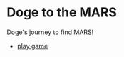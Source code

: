# Doge to the MARS

Doge's journey to find MARS!

- [play game](https://team-billionaires.github.io/doge-to-the-mars/)
